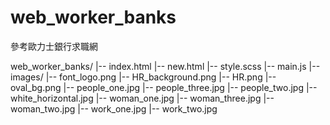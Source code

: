 # web_worker_banks
參考歐力士銀行求職網

web_worker_banks/
|-- index.html
|-- new.html
|-- style.scss
|-- main.js
|-- images/
    |-- font_logo.png
    |-- HR_background.png
    |-- HR.png
    |-- oval_bg.png
    |-- people_one.jpg
    |-- people_three.jpg
    |-- people_two.jpg
    |-- white_horizontal.jpg
    |-- woman_one.jpg
    |-- woman_three.jpg
    |-- woman_two.jpg
    |-- work_one.jpg
    |-- work_two.jpg